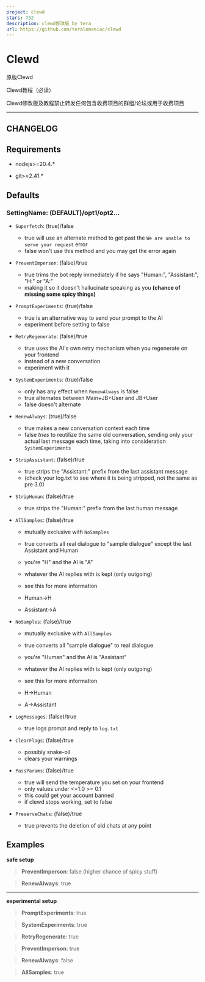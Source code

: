 ```yaml
---
project: clewd
stars: 732
description: clewd修改版 by tera
url: https://github.com/teralomaniac/clewd
---
```


Clewd
=====

原版Clewd

Clewd教程（必读）

Clewd修改版及教程禁止转发任何包含收费项目的群组/论坛或用于收费项目  

* * *

CHANGELOG
---------

Requirements
------------

-   nodejs>=20.4.\*
    
-   git>=2.41.\*
    

Defaults
--------

### SettingName: (DEFAULT)/opt1/opt2...

-   `Superfetch`: (true)/false
    
    -   true will use an alternate method to get past the `We are unable to serve your request` error
    -   false won't use this method and you may get the error again
-   `PreventImperson`: (false)/true
    
    -   true trims the bot reply immediately if he says "Human:", "Assistant:", "H:" or "A:"
    -   making it so it doesn't hallucinate speaking as you **(chance of missing some spicy things)**
-   `PromptExperiments`: (true)/false
    
    -   true is an alternative way to send your prompt to the AI
    -   experiment before setting to false
-   `RetryRegenerate`: (false)/true
    
    -   true uses the AI's own retry mechanism when you regenerate on your frontend
    -   instead of a new conversation
    -   experiment with it
-   `SystemExperiments`: (true)/false
    
    -   only has any effect when `RenewAlways` is false
    -   true alternates between Main+JB+User and JB+User
    -   false doesn't alternate
-   `RenewAlways`: (true)/false
    
    -   true makes a new conversation context each time
    -   false _tries_ to reutilize the same old conversation, sending only your actual last message each time, taking into consideration `SystemExperiments`
-   `StripAssistant`: (false)/true
    
    -   true strips the "Assistant:" prefix from the last assistant message
    -   (check your log.txt to see where it is being stripped, not the same as pre 3.0)
-   `StripHuman`: (false)/true
    
    -   true strips the "Human:" prefix from the last human message
-   `AllSamples`: (false)/true
    
    -   mutually exclusive with `NoSamples`
    -   true converts all real dialogue to "sample dialogue" except the last Assistant and Human
    -   you're "H" and the AI is "A"
    -   whatever the AI replies with is kept (only outgoing)
    -   see this for more information
    
    -   Human->H
    -   Assistant->A
-   `NoSamples`: (false)/true
    
    -   mutually exclusive with `AllSamples`
    -   true converts all "sample dialogue" to real dialogue
    -   you're "Human" and the AI is "Assistant"
    -   whatever the AI replies with is kept (only outgoing)
    -   see this for more information
    
    -   H->Human
    -   A->Assistant
-   `LogMessages`: (false)/true
    
    -   true logs prompt and reply to `log.txt`
-   `ClearFlags`: (false)/true
    
    -   possibly snake-oil
    -   clears your warnings
-   `PassParams`: (false)/true
    
    -   true will send the temperature you set on your frontend
    -   only values under <=1.0 >= 0.1
    -   this could get your account banned
    -   if clewd stops working, set to false
-   `PreserveChats`: (false)/true
    
    -   true prevents the deletion of old chats at any point

Examples
--------

**safe setup**

> **PreventImperson**: false (higher chance of spicy stuff)

> **RenewAlways**: true

* * *

**experimental setup**

> **PromptExperiments**: true

> **SystemExperiments**: true

> **RetryRegenerate**: true

> **PreventImperson**: true

> **RenewAlways**: false

> **AllSamples**: true
